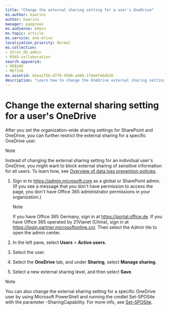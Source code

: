 ```yaml
---
title: "Change the external sharing setting for a user's OneDrive"
ms.author: kaarins
author: kaarins
manager: pamgreen
ms.audience: Admin
ms.topic: article
ms.service: one-drive
localization_priority: Normal
ms.collection: 
- Strat_OD_admin
- M365-collaboration
search.appverid:
- ODB160
- MET150
ms.assetid: 64aa1f56-d7f6-4500-a408-1fde8fe6db36
description: "Learn how to change the OneDrive external sharing setting for a user in the Microsoft 365 admin center."
---
```


# Change the external sharing setting for a user's OneDrive

After you set the organization-wide sharing settings for SharePoint and OneDrive, you can further restrict the external sharing for a specific OneDrive user. 

> [!NOTE]
> Instead of changing the external sharing setting for an individual user's OneDrive, you might want to block external sharing of sensitive information for all users. To learn how, see [Overview of data loss prevention policies](/office365/securitycompliance/data-loss-prevention-policies).

  
1. Sign in to https://admin.microsoft.com as a global or SharePoint admin. (If you see a message that you don't have permission to access the page, you don't have Office 365 administrator permissions in your organization.)
    
    > [!NOTE]
    > If you have Office 365 Germany, sign in at https://portal.office.de. If you have Office 365 operated by 21Vianet (China), sign in at https://login.partner.microsoftonline.cn/. Then select the Admin tile to open the admin center. 
    
2. In the left pane, select **Users** \> **Active users**.

3. Select the user.

4. Select the **OneDrive** tab, and under **Sharing**, select **Manage sharing**.

5. Select a new external sharing level, and then select **Save**.

> [!NOTE]
> You can also change the external sharing setting for a specific OneDrive user by using Microsoft PowerShell and running the cmdlet Set-SPOSite with the parameter -SharingCapability. For more info, see [Set-SPOSite](/powershell/module/sharepoint-online/set-sposite).
    

